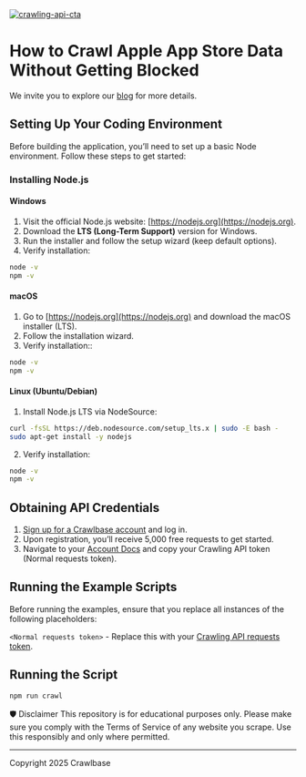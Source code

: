 <a href="https://crawlbase.com/signup?utm_source=github&utm_medium=readme&utm_campaign=crawling_api_banner" target="_blank">
  <img src="https://github.com/user-attachments/assets/afa4f6e7-25fb-442c-af2f-b4ddcfd62ab2" 
       alt="crawling-api-cta" 
       style="max-width: 100%; border: 0;">
</a>

# How to Crawl Apple App Store Data Without Getting Blocked

We invite you to explore our [blog](https://crawlbase.com/blog/how-to-crawl-apple-app-store-data/?utm_source=github&utm_medium=referral&utm_campaign=scraperhub&ref=gh_scraperhub) for more details.

## Setting Up Your Coding Environment

Before building the application, you’ll need to set up a basic Node environment. Follow these steps to get started:

### Installing Node.js

#### Windows

1. Visit the official Node.js website: [https://nodejs.org](https://nodejs.org).
2. Download the **LTS (Long-Term Support)** version for Windows.
3. Run the installer and follow the setup wizard (keep default options).
4. Verify installation:

```bash
node -v
npm -v
```

#### macOS

1. Go to [https://nodejs.org](https://nodejs.org) and download the macOS installer (LTS).
2. Follow the installation wizard.
3. Verify installation::

```bash
node -v
npm -v
```

#### Linux (Ubuntu/Debian)

1. Install Node.js LTS via NodeSource:

```bash
curl -fsSL https://deb.nodesource.com/setup_lts.x | sudo -E bash -
sudo apt-get install -y nodejs
```

2. Verify installation:

```bash
node -v
npm -v
```

## Obtaining API Credentials

1. [Sign up for a Crawlbase account](https://crawlbase.com/signup) and log in.
2. Upon registration, you’ll receive 5,000 free requests to get started.
3. Navigate to your [Account Docs](https://crawlbase.com/dashboard/account/docs) and copy your Crawling API token (Normal requests token).

## Running the Example Scripts

Before running the examples, ensure that you replace all instances of the following placeholders:

`<Normal requests token>` - Replace this with your [Crawling API requests token](https://crawlbase.com/dashboard/account/docs).

## Running the Script

```bash
npm run crawl
```

🛡 Disclaimer
This repository is for educational purposes only. Please make sure you comply with the Terms of Service of any website you scrape. Use this responsibly and only where permitted.

---

Copyright 2025 Crawlbase

